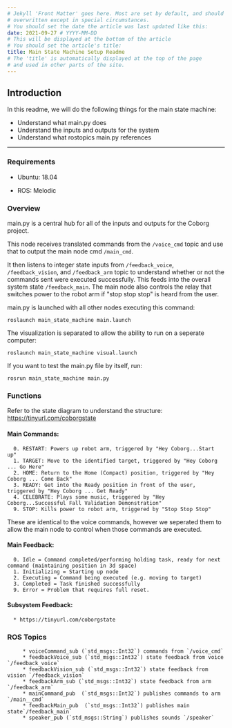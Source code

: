 ```yaml
---
# Jekyll 'Front Matter' goes here. Most are set by default, and should NOT be
# overwritten except in special circumstances. 
# You should set the date the article was last updated like this:
date: 2021-09-27 # YYYY-MM-DD
# This will be displayed at the bottom of the article
# You should set the article's title:
title: Main State Machine Setup Readme
# The 'title' is automatically displayed at the top of the page
# and used in other parts of the site.
---
```


## Introduction

In this readme, we will do the following things for the main state machine:

- Understand what main.py does
- Understand the inputs and outputs for the system
- Understand what rostopics main.py references

---
### Requirements

- Ubuntu: 18.04

- ROS: Melodic

### Overview

main.py is a central hub for all of the inputs and outputs for the Coborg project. 

This node receives translated commands from the ```/voice_cmd``` topic and use that to output the main node cmd ```/main_cmd```. 

It then listens to integer state inputs from ```/feedback_voice```, ```/feedback_vision```, and ```/feedback_arm``` topic to understand whether or not the commands sent were executed successfully. This feeds into the overall system state ```/feedback_main```. The main node also controls the relay that switches power to the robot arm if "stop stop stop" is heard from the user. 
      
main.py is launched with all other nodes executing this command:
```
roslaunch main_state_machine main.launch
```

The visualization is separated to allow the ability to run on a seperate computer:
```
roslaunch main_state_machine visual.launch
```

If you want to test the main.py file by itself, run:
```
rosrun main_state_machine main.py
```

### Functions

Refer to the state diagram to understand the structure: https://tinyurl.com/coborgstate

#### Main Commands:
      0. RESTART: Powers up robot arm, triggered by "Hey Coborg...Start up"
      1. TARGET: Move to the identified target, triggered by "Hey Coborg ... Go Here"
      2. HOME: Return to the Home (Compact) position, triggered by "Hey Coborg ... Come Back"
      3. READY: Get into the Ready position in front of the user, triggered by "Hey Coborg ... Get Ready"
      4. CELEBRATE: Plays some music, triggered by "Hey Coborg...Successful Fall Validation Demonstration"
      9. STOP: Kills power to robot arm, triggered by "Stop Stop Stop"

These are identical to the voice commands, however we seperated them to allow the main node to control when those commands are executed.

#### Main Feedback:
      0. Idle = Command completed/performing holding task, ready for next command (maintaining position in 3d space)
      1. Initializing = Starting up node
      2. Executing = Command being executed (e.g. moving to target)
      3. Completed = Task finished successfully
      9. Error = Problem that requires full reset.

#### Subsystem Feedback:
      * https://tinyurl.com/coborgstate

### ROS Topics

         * voiceCommand_sub (`std_msgs::Int32`) commands from `/voice_cmd`
         * feedbackVoice_sub (`std_msgs::Int32`) state feedback from voice `/feedback_voice`
         * feedbackVision_sub (`std_msgs::Int32`) state feedback from vision `/feedback_vision`
         * feedbackArm_sub (`std_msgs::Int32`) state feedback from arm `/feedback_arm`
         * mainCommand_pub  (`std_msgs::Int32`) publishes commands to arm `/main__cmd`
         * feedbackMain_pub  (`std_msgs::Int32`) publishes main state`/feedback_main`
         * speaker_pub (`std_msgs::String`) publishes sounds `/speaker`

